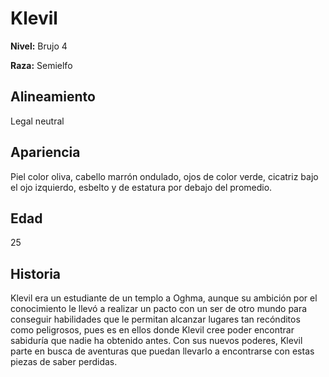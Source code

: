 # Klevil

**Nivel:** Brujo 4

**Raza:** Semielfo

## Alineamiento
Legal neutral

## Apariencia
Piel color oliva, cabello marrón ondulado, ojos de color verde, cicatriz bajo el ojo izquierdo, esbelto y de estatura por debajo del promedio.

## Edad
25

## Historia
Klevil era un estudiante de un templo a Oghma, aunque su ambición por el conocimiento le llevó a realizar un pacto con un ser de otro mundo para conseguir habilidades que le permitan alcanzar lugares tan recónditos como peligrosos, pues es en ellos donde Klevil cree poder encontrar sabiduría que nadie ha obtenido antes. Con sus nuevos poderes, Klevil parte en busca de aventuras que puedan llevarlo a encontrarse con estas piezas de saber perdidas.

